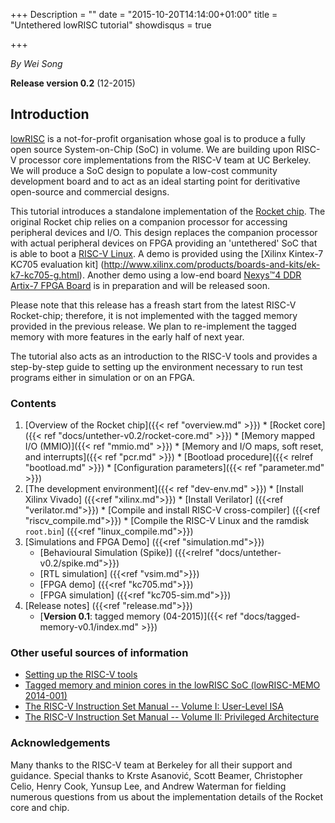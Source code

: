 +++
Description = ""
date = "2015-10-20T14:14:00+01:00"
title = "Untethered lowRISC tutorial"
showdisqus = true

+++

_By Wei Song_

**Release version 0.2** (12-2015)

## Introduction

[lowRISC][lowRISC] is a not-for-profit organisation whose goal is to
produce a fully open source System-on-Chip (SoC) in volume. We are
building upon RISC-V processor core implementations from the RISC-V
team at UC Berkeley.  We will produce a SoC design to populate a
low-cost community development board and to act as an ideal starting
point for deritivative open-source and commercial designs.

This tutorial introduces a standalone implementation of the [Rocket chip][RocketChip].
The original Rocket chip relies on a companion processor
for accessing peripheral devices and I/O. This design replaces the companion
processor with actual peripheral devices on FPGA providing an 'untethered'
SoC that is able to boot a [RISC-V Linux][RISCVLinux]. A demo is provided using
the [Xilinx Kintex-7 KC705 evaluation kit]
(http://www.xilinx.com/products/boards-and-kits/ek-k7-kc705-g.html). Another demo using a
low-end board [Nexys™4 DDR Artix-7 FPGA Board](http://digilentinc.com/nexys4ddr/) is in 
preparation and will be released soon.

Please note that this release has a freash start from the latest RISC-V Rocket-chip; therefore,
it is not implemented with the tagged memory provided in the previous release. We plan to
re-implement the tagged memory with more features in the early half of next year.

The tutorial also acts as an introduction to the RISC-V tools and provides
a step-by-step guide to setting up the environment necessary to run
test programs either in simulation or on an FPGA.

### Contents

  1. [Overview of the Rocket chip]({{< ref "overview.md" >}})
    * [Rocket core]({{< ref "docs/untether-v0.2/rocket-core.md" >}})
    * [Memory mapped I/O (MMIO)]({{< ref "mmio.md" >}})
    * [Memory and I/O maps, soft reset, and interrupts]({{< ref "pcr.md" >}})
    * [Bootload procedure]({{< relref "bootload.md" >}})
    * [Configuration parameters]({{< ref "parameter.md" >}})
  2. [The development environment]({{< ref "dev-env.md" >}})
    * [Install Xilinx Vivado] ({{<ref "xilinx.md">}})
    * [Install Verilator] ({{<ref "verilator.md">}})
    * [Compile and install RISC-V cross-compiler] ({{<ref "riscv_compile.md">}})
    * [Compile the RISC-V Linux and the ramdisk `root.bin`] ({{<ref "linux_compile.md">}})
  3. [Simulations and FPGA Demo] ({{<ref "simulation.md">}})
     * [Behavioural Simulation (Spike)] ({{<relref "docs/untether-v0.2/spike.md">}})
     * [RTL simulation] ({{<ref "vsim.md">}})
     * [FPGA demo] ({{<ref "kc705.md">}})
     * [FPGA simulation] ({{<ref "kc705-sim.md">}})
  4. [Release notes] ({{<ref "release.md">}})
     * [**Version 0.1**: tagged memory (04-2015)]({{< ref "docs/tagged-memory-v0.1/index.md" >}})

### Other useful sources of information

  * [Setting up the RISC-V tools](https://github.com/riscv/riscv-tools/blob/master/README.md)
  * [Tagged memory and minion cores in the lowRISC SoC (lowRISC-MEMO 2014-001)](http://www.lowrisc.org/docs/memo-2014-001-tagged-memory-and-minion-cores/)
  * [The RISC-V Instruction Set Manual -- Volume I: User-Level ISA](http://riscv.org/download.html#tab_spec_user_isa)
  * [The RISC-V Instruction Set Manual -- Volume II: Privileged Architecture](http://riscv.org/download.html#tab_spec_privileged_isa)

### Acknowledgements

Many thanks to the RISC-V team at Berkeley for all their support and
guidance. Special thanks to
Krste Asanović,
Scott Beamer,
Christopher Celio,
Henry Cook,
Yunsup Lee,
and
Andrew Waterman
for fielding numerous questions from us about the implementation
details of the Rocket core and chip.

<!-- Links -->

[RocketChip]: https://github.com/ucb-bar/rocket-chip
[Chisel]: https://chisel.eecs.berkeley.edu/
[lowRISC]: http://www.lowrisc.org/
[RISCVLinux]: https://github.com/riscv/riscv-linux